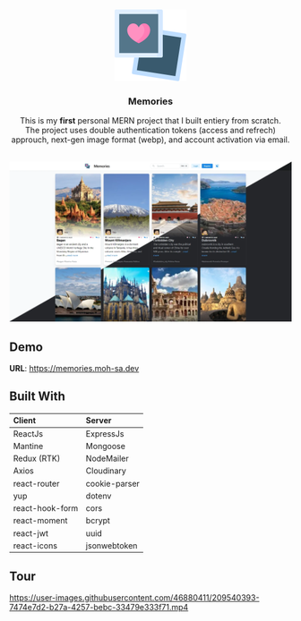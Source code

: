 <br/>
<p align="center">
  <a href="[https://github.com//](https://github.com/moh-sa/Memories)">
    <img src="images/logo.webp" width="128" height="128" alt="Logo">
  </a>

  <h3 align="center">Memories</h3>

  <p align="center">
  This is my <strong>first</strong> personal MERN project that I built entiery from scratch.
  <br/>
The project uses double authentication tokens (access and refrech) approuch, next-gen image format (webp), and account activation via email.
<br/>
<br/>

  </p>
</p>

![Screen Shot](images/screenshot1.webp)

## Demo

**URL**: https://memories.moh-sa.dev

## Built With

| **Client**      | **Server**    |
| :-------------- | :------------ | 
| ReactJs         | ExpressJs     |
| Mantine         | Mongoose      |
| Redux (RTK)     | NodeMailer    |
| Axios           | Cloudinary    |
| react-router    | cookie-parser |
| yup             | dotenv  |
| react-hook-form | cors        |
| react-moment    | bcrypt          |
| react-jwt       | uuid        |
| react-icons     | jsonwebtoken          |

## Tour

https://user-images.githubusercontent.com/46880411/209540393-7474e7d2-b27a-4257-bebc-33479e333f71.mp4
